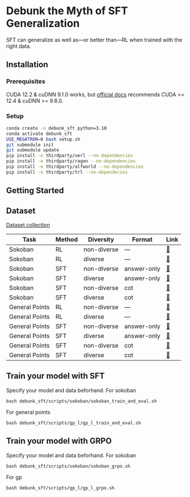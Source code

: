 # Debunk the Myth of SFT Generalization
SFT can generalize as well as—or better than—RL when trained with the right data.
## Installation
### Prerequisites
CUDA 12.2 & cuDNN 9.1.0 works, but [official docs](https://verl.readthedocs.io/en/latest/start/install.html) recommends CUDA >= 12.4 & cuDNN >= 9.8.0.

### Setup

```bash
conda create -n debunk_sft python=3.10
conda activate debunk_sft
USE_MEGATRON=0 bash setup.sh
git submodule init
git submodule update
pip install -e thirdparty/verl --no-dependencies
pip install -e thirdparty/ragen --no-dependencies
pip install -e thirdparty/alfworld --no-dependencies
pip install -e thirdparty/trl --no-dependecies
```


## Getting Started
## Dataset
[Dataset collection](https://huggingface.co/collections/Xiaofeng77/debunk-the-myth-of-sft-generalization-68dabd91cad140030b389163)

| Task | Method | Diversity | Format | Link |
| --- | --- | --- | --- | --- |
| Sokoban | RL | non-diverse | — | [🤗](https://huggingface.co/datasets/Xiaofeng77/sokoban) |
| Sokoban | RL | diverse | — | [🤗](https://huggingface.co/datasets/Xiaofeng77/diverse_sokoban) |
| Sokoban | SFT | non-diverse | answer-only | [🤗](https://huggingface.co/datasets/Xiaofeng77/answer-only-sokoban) |
| Sokoban | SFT | diverse | answer-only | [🤗](https://huggingface.co/datasets/Xiaofeng77/diverse-answer-only-sokoban) |
| Sokoban | SFT | non-diverse | cot | [🤗](https://huggingface.co/datasets/Xiaofeng77/cot-sokoban) |
| Sokoban | SFT | diverse | cot | [🤗](https://huggingface.co/datasets/Xiaofeng77/diverse-cot-sokoban) |
| General Points | RL | non-diverse | — | [🤗](https://huggingface.co/datasets/Xiaofeng77/gp-l-only-10k) |
| General Points | RL | diverse | — | [🤗](https://huggingface.co/datasets/Xiaofeng77/diverse-gp-l-only-10k) |
| General Points | SFT | non-diverse | answer-only | [🤗](https://huggingface.co/datasets/Xiaofeng77/answer-only-gp-l-only-10k) |
| General Points | SFT | diverse | answer-only | [🤗](https://huggingface.co/datasets/Xiaofeng77/diverse-answer-only-gp-l-only-10k) |
| General Points | SFT | non-diverse | cot | [🤗](https://huggingface.co/datasets/Xiaofeng77/cot-gp-l-only-10k) |
| General Points | SFT | diverse | cot | [🤗](https://huggingface.co/datasets/Xiaofeng77/diverse-cot-gp-l-only-10k) |
## Train your model with SFT
Specify your model and data beforhand.
For sokoban
```
bash debunk_sft/scripts/sokoban/sokoban_train_and_eval.sh
```
For general points
```
bash debunk_sft/scripts/gp_l/gp_l_train_and_eval.sh
```

## Train your model with GRPO

Specify your model and data beforhand. For sokoban
```
bash debunk_sft/scripts/sokoban/sokoban_grpo.sh
```
For gp
```
bash debunk_sft/scripts/gp_l/gp_l_grpo.sh
```